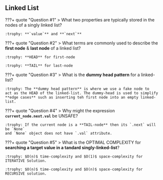 ## Linked List

???+ quote "Question #1"
    > What two properties are typically stored in the nodes of a singly linked list?

    :trophy: **`value`** and **`next`**

???+ quote "Question #2"
    > What terms are commonly used to describe the **first node** & **last node** of a linked list?

    :trophy: **HEAD** for first-node 
    
    :trophy: **TAIL** for last-node

???+ quote "Question #3"
    > What is the **dummy head pattern** for a linked-list?
    
    :trophy: The **dummy head pattern** is where we use a fake node to 
    act as the HEAD of the linked-list. The dummy-head is used to simplify
    **edge cases** such as inserting teh first node into an empty linked-list.

???+ quote "Question #4"
    > Why might the expression **`current_node.next.val`** be UNSAFE?

    :trophy: If the current node is a **TAIL-node** then its `.next` will be `None`
    and `None` object does not have `.val` attribute.

???+ quote "Question #5"
    > What is the OPTIMAL COMPLEXITY for **searching a target value in a tandard singly-linked-list**?
    
    :trophy: $O(n)$ time-complexity and $O(1)$ space-complexity for ITERATIVE Solution.
    
    :trophy: $O(n)$ time-complexity and $O(n)$ space-complexity for RECURSIVE solution.
